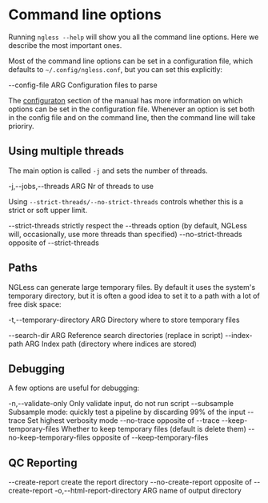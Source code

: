 # Command line options

Running `ngless --help` will show you all the command line options. Here we
describe the most important ones.

Most of the command line options can be set in a configuration file, which
defaults to `~/.config/ngless.conf`, but you can set this explicitly:

  --config-file ARG        Configuration files to parse

The [configuraton](configuration.html) section of the manual has more
information on which options can be set in the configuration file. Whenever an
option is set both in the config file and on the command line, then the command
line will take prioriry.

## Using multiple threads

The main option is called `-j` and sets the number of threads.

  -j,--jobs,--threads ARG  Nr of threads to use

Using `--strict-threads/--no-strict-threads` controls whether this is a strict
or soft upper limit.

  --strict-threads         strictly respect the --threads option (by default,
                           NGLess will, occasionally, use more threads than
                           specified)
  --no-strict-threads      opposite of --strict-threads


## Paths

NGLess can generate large temporary files. By default it uses the system's
temporary directory, but it is often a good idea to set it to a path with a lot
of free disk space:

  -t,--temporary-directory ARG
                           Directory where to store temporary files


  --search-dir ARG         Reference search directories (replace <references> in
                           script)
  --index-path ARG         Index path (directory where indices are stored)


## Debugging

A few options are useful for debugging:

  -n,--validate-only       Only validate input, do not run script
  --subsample              Subsample mode: quickly test a pipeline by discarding
                           99% of the input
  --trace                  Set highest verbosity mode
  --no-trace               opposite of --trace
  --keep-temporary-files   Whether to keep temporary files (default is delete
                           them)
  --no-keep-temporary-files
                           opposite of --keep-temporary-files


## QC Reporting

  --create-report          create the report directory
  --no-create-report       opposite of --create-report
  -o,--html-report-directory ARG
                           name of output directory

